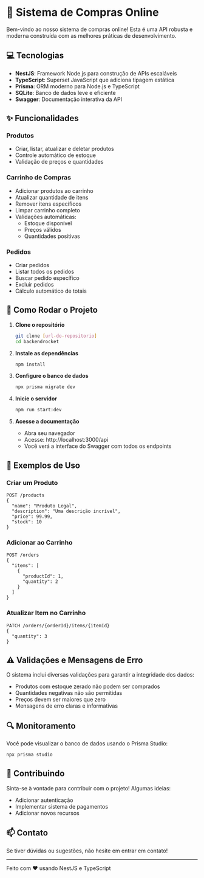 # 🚀 Sistema de Compras Online

Bem-vindo ao nosso sistema de compras online! Esta é uma API robusta e moderna construída com as melhores práticas de desenvolvimento.

## 💻 Tecnologias

- **NestJS**: Framework Node.js para construção de APIs escaláveis
- **TypeScript**: Superset JavaScript que adiciona tipagem estática
- **Prisma**: ORM moderno para Node.js e TypeScript
- **SQLite**: Banco de dados leve e eficiente
- **Swagger**: Documentação interativa da API

## ✨ Funcionalidades

### Produtos
- Criar, listar, atualizar e deletar produtos
- Controle automático de estoque
- Validação de preços e quantidades

### Carrinho de Compras
- Adicionar produtos ao carrinho
- Atualizar quantidade de itens
- Remover itens específicos
- Limpar carrinho completo
- Validações automáticas:
  - Estoque disponível
  - Preços válidos
  - Quantidades positivas

### Pedidos
- Criar pedidos
- Listar todos os pedidos
- Buscar pedido específico
- Excluir pedidos
- Cálculo automático de totais

## 🚀 Como Rodar o Projeto

1. **Clone o repositório**
   ```bash
   git clone [url-do-repositorio]
   cd backendrocket
   ```

2. **Instale as dependências**
   ```bash
   npm install
   ```

3. **Configure o banco de dados**
   ```bash
   npx prisma migrate dev
   ```

4. **Inicie o servidor**
   ```bash
   npm run start:dev
   ```

5. **Acesse a documentação**
   - Abra seu navegador
   - Acesse: http://localhost:3000/api
   - Você verá a interface do Swagger com todos os endpoints

## 📝 Exemplos de Uso

### Criar um Produto
```http
POST /products
{
  "name": "Produto Legal",
  "description": "Uma descrição incrível",
  "price": 99.99,
  "stock": 10
}
```

### Adicionar ao Carrinho
```http
POST /orders
{
  "items": [
    {
      "productId": 1,
      "quantity": 2
    }
  ]
}
```

### Atualizar Item no Carrinho
```http
PATCH /orders/{orderId}/items/{itemId}
{
  "quantity": 3
}
```

## ⚠️ Validações e Mensagens de Erro

O sistema inclui diversas validações para garantir a integridade dos dados:

- Produtos com estoque zerado não podem ser comprados
- Quantidades negativas não são permitidas
- Preços devem ser maiores que zero
- Mensagens de erro claras e informativas

## 🔍 Monitoramento

Você pode visualizar o banco de dados usando o Prisma Studio:
```bash
npx prisma studio
```

## 🤝 Contribuindo

Sinta-se à vontade para contribuir com o projeto! Algumas ideias:
- Adicionar autenticação
- Implementar sistema de pagamentos
- Adicionar novos recursos

## 📫 Contato

Se tiver dúvidas ou sugestões, não hesite em entrar em contato!

---

Feito com ❤️ usando NestJS e TypeScript

